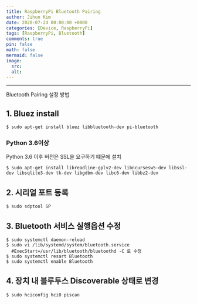 ```yaml
---
title: RaspberryPi Bluetooth Pairing
author: Jihun Kim
date: 2020-07-24 00:00:00 +0000
categories: [Device, RaspberryPi]
tags: [RaspberryPi, Bluetooth]
comments: true
pin: false
math: false
mermaid: false
image:
  src:
  alt:
---
```

---

Bluetooth Pairing 설정 방법

## 1. Bluez install
```shell
$ sudo apt-get install bluez libbluetooth-dev pi-bluetooth
```
### Python 3.6이상
Python 3.6 이후 버전은 SSL을 요구하기 떄문에 설치
```shell
$ sudo apt-get install libreadline-gplv2-dev libncursesw5-dev libssl-dev libsqlite3-dev tk-dev libgdbm-dev libc6-dev libbz2-dev
```

## 2. 시리얼 포트 등록
```shell
$ sudo sdptool SP
```

## 3. Bluetooth 서비스 실행옵션 수정
```shell
$ sudo systemctl daemon-reload
$ sudo vi /lib/systemd/system/bluetooth.service
  #ExecStart=/usr/lib/bluetooth/bluetoothd -C 로 수정
$ sudo systemctl resart Bluetooth
$ sudo systemctl enable Bluetooth
```

## 4. 장치 내 블루투스 Discoverable 상태로 변경
```shell
$ sudo hciconfig hci0 piscan
```
